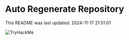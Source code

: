 # Auto Regenerate Repository

This README was last updated: 2024-11-17 21:51:01

 ![TryHackMe](https://tryhackme.com/badge/533634)